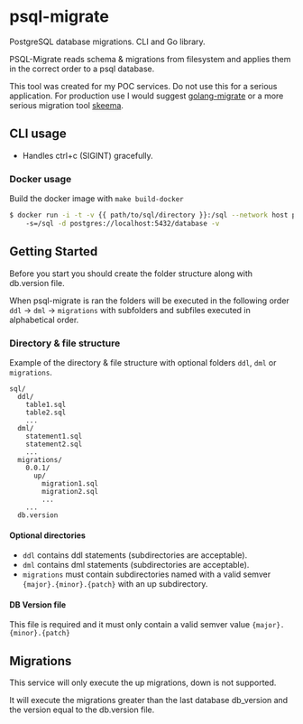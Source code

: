 # psql-migrate
PostgreSQL database migrations. CLI and Go library.

PSQL-Migrate reads schema & migrations from filesystem and applies them in the correct order to a psql database.

This tool was created for my POC services. Do not use this for a serious application. For production use I would suggest [golang-migrate](https://github.com/golang-migrate/migrate) or a more serious migration tool [skeema](https://www.skeema.io/).

## CLI usage
- Handles ctrl+c (SIGINT) gracefully.

### Docker usage
Build the docker image with `make build-docker`
```bash
$ docker run -i -t -v {{ path/to/sql/directory }}:/sql --network host psql-migrate
    -s=/sql -d postgres://localhost:5432/database -v
```

## Getting Started
Before you start you should create the folder structure along with db.version file.

When psql-migrate is ran the folders will be executed in the following order `ddl` -> `dml` -> `migrations` with subfolders and subfiles executed in alphabetical order.

### Directory & file structure
Example of the directory & file structure with optional folders `ddl`, `dml` or `migrations`.
```
sql/
  ddl/
    table1.sql
    table2.sql
    ...
  dml/
    statement1.sql
    statement2.sql
    ...
  migrations/
    0.0.1/
      up/
        migration1.sql
        migration2.sql
        ...
    ...
  db.version
```

#### Optional directories
- `ddl` contains ddl statements (subdirectories are acceptable).
- `dml` contains dml statements (subdirectories are acceptable).
- `migrations` must contain subdirectories named with a valid semver `{major}.{minor}.{patch}` with an up subdirectory.

#### DB Version file
This file is required and it must only contain a valid semver value `{major}.{minor}.{patch}`

## Migrations
This service will only execute the up migrations, down is not supported.

It will execute the migrations greater than the last database db_version and the version equal to the db.version file.
